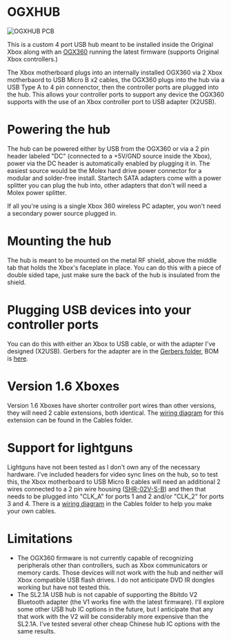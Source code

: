 # OGXHUB
![OGXHUB PCB](https://github.com/wiredopposite/OGXHUB/blob/main/Pictures/ogxhub_1.2.jpg?raw=true)

This is a custom 4 port USB hub meant to be installed inside the Original Xbox along with an [OGX360](https://github.com/Ryzee119/ogx360) running the latest firmware (supports Original Xbox controllers.) 

The Xbox motherboard plugs into an internally installed OGX360 via 2 Xbox motherbaord to USB Micro B x2 cables, the OGX360 plugs into the hub via a USB Type A to 4 pin connenctor, then the controller ports are plugged into the hub. This allows your controller ports to support any device the OGX360 supports with the use of an Xbox controller port to USB adapter (X2USB).

# Powering the hub
The hub can be powered either by USB from the OGX360 or via a 2 pin header labeled "DC" (connected to a +5V/GND source inside the Xbox), power via the DC header is automatically enabled by plugging it in. The easiest source would be the Molex hard drive power connector for a modular and solder-free install. Startech SATA adapters come with a power splitter you can plug the hub into, other adapters that don't will need a Molex power splitter.

If all you're using is a single Xbox 360 wireless PC adapter, you won't need a secondary power source plugged in.

# Mounting the hub
The hub is meant to be mounted on the metal RF shield, above the middle tab that holds the Xbox's faceplate in place. You can do this with a piece of double sided tape, just make sure the back of the hub is insulated from the shield. 

# Plugging USB devices into your controller ports
You can do this with either an Xbox to USB cable, or with the adapter I've designed (X2USB). Gerbers for the adapter are in the [Gerbers folder](https://github.com/wiredopposite/OGXHUB/tree/main/Gerbers), BOM is [here](https://github.com/wiredopposite/OGXHUB/tree/main/BOM).

# Version 1.6 Xboxes
Version 1.6 Xboxes have shorter controller port wires than other versions, they will need 2 cable extensions, both identical. The [wiring diagram](https://github.com/wiredopposite/OGXHUB/blob/main/Cables/OGXHUB%20Cable%20Diagram.pdf) for this extension can be found in the Cables folder.

# Support for lightguns
Lightguns have not been tested as I don't own any of the necessary hardware. I've included headers for video sync lines on the hub, so to test this, the Xbox motherboard to USB Micro B cables will need an additional 2 wires connected to a 2 pin wire housing ([SHR-02V-S-B](https://www.digikey.com/short/rdddn93j)) and then that needs to be plugged into "CLK_A" for ports 1 and 2 and/or "CLK_2" for ports 3 and 4. There is a [wiring diagram](https://github.com/wiredopposite/OGXHUB/blob/main/Cables/OGXHUB%20Cable%20Diagram.pdf) in the Cables folder to help you make your own cables.

# Limitations
- The OGX360 firmware is not currently capable of recognizing peripherals other than controllers, such as Xbox communicators or memory cards. Those devices will not work with the hub and neither will Xbox compatible USB flash drives. I do not anticipate DVD IR dongles working but have not tested this. 
- The SL2.1A USB hub is not capable of supporting the 8bitdo V2 Bluetooth adapter (the V1 works fine with the latest firmware). I'll explore some other USB hub IC options in the future, but I anticipate that any that work with the V2 will be considerably more expensive than the SL2.1A. I've tested several other cheap Chinese hub IC options with the same results.
